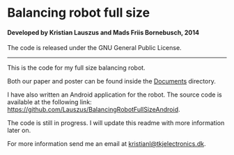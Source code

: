 # Balancing robot full size
#### Developed by Kristian Lauszus and Mads Friis Bornebusch, 2014

The code is released under the GNU General Public License.
_________

This is the code for my full size balancing robot.

Both our paper and poster can be found inside the [Documents](Documents) directory.

I have also written an Android application for the robot. The source code is available at the following link: <https://github.com/Lauszus/BalancingRobotFullSizeAndroid>.

The code is still in progress. I will update this readme with more information later on.

For more information send me an email at <kristianl@tkjelectronics.dk>.
